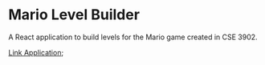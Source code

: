 # Mario Level Builder

A React application to build levels for the Mario game created in CSE 3902.

[Link Application](https://treyhakanson.github.io/level-builder);
